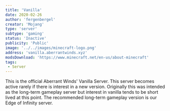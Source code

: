 ```yaml
---
title: 'Vanilla'
date: 2020-02-26
author: 'fergenbergel'
creator: 'Mojang'
type: 'server'
subtype: 'gaming'
status: 'Inactive'
publicity: 'Public'
image: '../../images/minecraft-logo.png'
address: 'vanilla.aberrantwinds.xyz'
modsDownload: 'https://www.minecraft.net/en-us/about-minecraft'
tags:
 - Server
---
```


This is the official Aberrant Winds' Vanilla Server. This server becomes active rarely if there is interest in a new version. Originally this was intended as the long-term gameplay server but interest in vanilla tends to be short lived at this point. The recommended long-term gameplay version is our Edge of Infinity server.